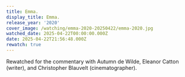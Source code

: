 ```yaml
---
title: Emma.
display_title: Emma.
release_year: '2020'
cover_image: /watching/emma-2020-20250422/emma-2020.jpg
watched_date: 2025-04-22T00:00:00.000Z
date: 2025-04-22T21:56:48.000Z
rewatch: true
---
```

Rewatched for the commentary with Autumn de Wilde, Eleanor Catton (writer), and Christopher Blauvelt (cinematographer).

